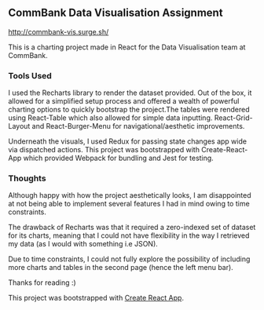 ## CommBank Data Visualisation Assignment

http://commbank-vis.surge.sh/

This is a charting project made in React for the Data Visualisation team at CommBank.

### Tools Used

I used the Recharts library to render the dataset provided. Out of the box, it allowed for a simplified setup process and offered a wealth of powerful charting options to quickly bootstrap the project.The tables were rendered using React-Table which also allowed for simple data inputting. React-Grid-Layout and React-Burger-Menu for navigational/aesthetic improvements.

Underneath the visuals, I used Redux for passing state changes app wide via dispatched actions. This project was bootstrapped with Create-React-App which provided Webpack for bundling and Jest for testing. 

### Thoughts

Although happy with how the project aesthetically looks, I am disappointed at not being able to implement several features I had in mind owing to time constraints.

The drawback of Recharts was that it required a zero-indexed set of dataset for its charts, meaning that I could not have flexibility in the way I retrieved my data (as I would with something i.e JSON). 

Due to time constraints, I could not fully explore the possibility of including more charts and tables in the second page (hence the left menu bar). 

Thanks for reading :)

This project was bootstrapped with [Create React App](https://github.com/facebookincubator/create-react-app).

